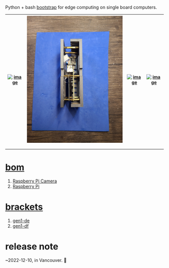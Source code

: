 Python + bash <a href="https://github.com/kamangir/blue-sbc">bootstrap</a> for edge computing on single board computers.

| [![image](../images/white_elephant-1.jpg)](https://github.com/kamangir/blue-bracket/blob/main/images/white_elephant-1.jpg) | [![image](../images/white_elephant-2.jpg)](https://github.com/kamangir/blue-bracket/blob/main/images/white_elephant-2.jpg) | [![image](../images/white_elephant-3.jpg)](https://github.com/kamangir/blue-bracket/blob/main/images/white_elephant-3.jpg) | [![image](../images/white_elephant-4.jpg)](https://github.com/kamangir/blue-bracket/blob/main/images/white_elephant-4.jpg) |
| --- | --- | --- | --- |

---

# [bom](../parts.md)

1. [Raspberry Pi Camera](../parts.md#raspberry-pi-camera)
1. [Raspberry Pi](../parts.md#raspberry-pi)

# [brackets](../brackets)

1. [gen1-de](../brackets/gen1-de/gen1-de.stl)
1. [gen1-df](../brackets/gen1-df/gen1-df.stl)

# release note
~2022-12-10, in Vancouver. 🌈
